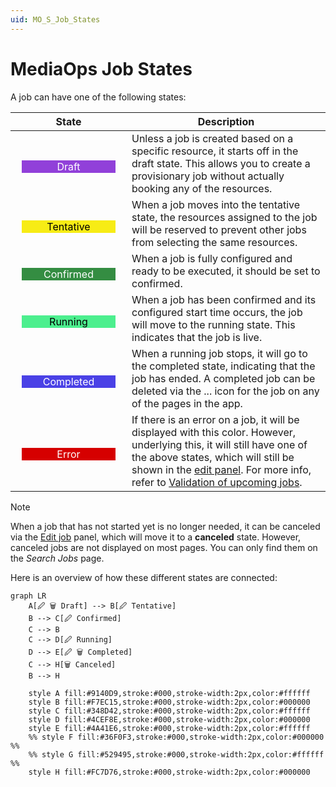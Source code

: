```yaml
---
uid: MO_S_Job_States
---
```


# MediaOps Job States

A job can have one of the following states:

| State | Description |
|--|--|
| <div style="background-color:#9140D9;color:#FFFFFF;width:150px;text-align:center;margin:10px;margin-top:20px">Draft</div> | Unless a job is created based on a specific resource, it starts off in the draft state. This allows you to create a provisionary job without actually booking any of the resources. |
| <div style="background-color:#F7EC15;color:#000000;width:150px;text-align:center;margin:10px;margin-top:20px">Tentative</div> | When a job moves into the tentative state, the resources assigned to the job will be reserved to prevent other jobs from selecting the same resources. |
| <div style="background-color:#348D42;color:#FFFFFF;width:150px;text-align:center;margin:10px;margin-top:20px">Confirmed</div> | When a job is fully configured and ready to be executed, it should be set to confirmed. |
| <div style="background-color:#4CEF8E;color:#000000;width:150px;text-align:center;margin:10px;margin-top:20px">Running</div> | When a job has been confirmed and its configured start time occurs, the job will move to the running state. This indicates that the job is live. |
| <div style="background-color:#4A41E6;color:#FFFFFF;width:150px;text-align:center;margin:10px;margin-top:20px">Completed</div> | When a running job stops, it will go to the completed state, indicating that the job has ended. A completed job can be deleted via the ... icon for the job on any of the pages in the app.<!-- RN 43036 --> |
| <div style="background-color:#D60000;color:#FFFFFF;width:150px;text-align:center;margin:10px;margin-top:20px">Error</div> | If there is an error on a job, it will be displayed with this color. However, underlying this, it will still have one of the above states, which will still be shown in the [edit panel](xref:SCH_Edit_Job). For more info, refer to [Validation of upcoming jobs](xref:Overview_MediaOps_Validation). |

> [!NOTE]
> When a job that has not started yet is no longer needed, it can be canceled via the [Edit job](xref:SCH_Edit_Job) panel, which will move it to a **canceled** state. However, canceled jobs are not displayed on most pages. You can only find them on the *Search Jobs* page.

<!--
<div style="background-color:#36F0F3;color:#000000;width:150px;text-align:center;margin:10px;margin-top:20px">Ready for invoice</div>

Ready for invoice means that all changes are final and therefor it is no longer allowed to make any changes to the job.

<div style="background-color:#529495;color:#FFFFFF;width:150px;text-align:center;margin:10px;margin-top:20px">Invoiced</div>

Invoiced is the final state of a job, but it does not mean that all jobs will reach this state.

<div style="background-color:#FC7D76;color:#000000;width:150px;text-align:center;margin:10px;margin-top:20px">Canceled</div>
-->

Here is an overview of how these different states are connected:

```mermaid
graph LR
    A[🖉 🗑 Draft] --> B[🖉 Tentative]
    B --> C[🖉 Confirmed]
    C --> B
    C --> D[🖉 Running]
    D --> E[🖉 🗑 Completed]
    C --> H[🗑 Canceled]
    B --> H

    style A fill:#9140D9,stroke:#000,stroke-width:2px,color:#ffffff
    style B fill:#F7EC15,stroke:#000,stroke-width:2px,color:#000000
    style C fill:#348D42,stroke:#000,stroke-width:2px,color:#ffffff
    style D fill:#4CEF8E,stroke:#000,stroke-width:2px,color:#000000
    style E fill:#4A41E6,stroke:#000,stroke-width:2px,color:#ffffff
    %% style F fill:#36F0F3,stroke:#000,stroke-width:2px,color:#000000 %%
    %% style G fill:#529495,stroke:#000,stroke-width:2px,color:#ffffff %%
    style H fill:#FC7D76,stroke:#000,stroke-width:2px,color:#000000
```
